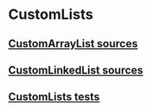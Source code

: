 # CustomLists

## [CustomArrayList sources](https://github.com/bvvvd/epamHW/blob/master/CustomLists/src/main/java/com/epam/java/se/CustomArrayList.java)
## [CustomLinkedList sources](https://github.com/bvvvd/epamHW/blob/master/CustomLists/src/main/java/com/epam/java/se/CustomLinkedList.java)
## [CustomLists tests](https://github.com/bvvvd/epamHW/blob/master/CustomLists/src/test/java/com/epam/java/se/CustomListsTest.java)
